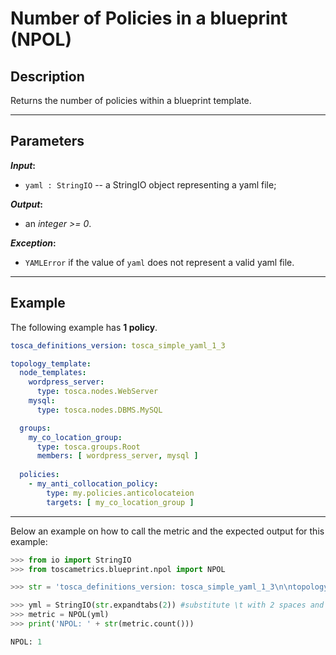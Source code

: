 # Number of Policies in a blueprint (NPOL)

## Description

Returns the number of policies within a blueprint template. 

---

## Parameters

**_Input_:**

* ```yaml : StringIO``` -- a StringIO object representing a yaml file;

**_Output_:** 

* an _integer >= 0_.

**_Exception_:**

* ```YAMLError``` if the value of ```yaml``` does not represent a valid yaml file. 

---

## Example
The following example has **1 policy**.

``` yaml
tosca_definitions_version: tosca_simple_yaml_1_3

topology_template:
  node_templates:
    wordpress_server:
      type: tosca.nodes.WebServer
    mysql:
      type: tosca.nodes.DBMS.MySQL

  groups:
    my_co_location_group:
      type: tosca.groups.Root
      members: [ wordpress_server, mysql ]
	  
  policies:
    - my_anti_collocation_policy:
        type: my.policies.anticolocateion
        targets: [ my_co_location_group ]
```

---

Below an example on how to call the metric and the expected output for this example:

```python
>>> from io import StringIO
>>> from toscametrics.blueprint.npol import NPOL

>>> str = 'tosca_definitions_version: tosca_simple_yaml_1_3\n\ntopology_template:\n  node_templates:\n    wordpress_server:\n      type: tosca.nodes.WebServer\n    mysql:\n      type: tosca.nodes.DBMS.MySQL\n\n  groups:\n    my_co_location_group:\n      type: tosca.groups.Root\n      members: [ wordpress_server, mysql ]\n\t  \n  policies:\n    - my_anti_collocation_policy:\n        type: my.policies.anticolocateion\n        targets: [ my_co_location_group ]'

>>> yml = StringIO(str.expandtabs(2)) #substitute \t with 2 spaces and create the StringIO object
>>> metric = NPOL(yml)
>>> print('NPOL: ' + str(metric.count()))

NPOL: 1
```